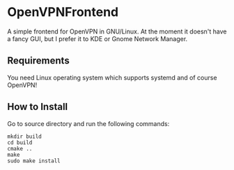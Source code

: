 # OpenVPNFrontend
A simple frontend for OpenVPN in GNU/Linux. At the moment it doesn't have a fancy GUI, but I prefer it to KDE or Gnome Network Manager.

## Requirements
You need Linux operating system which supports systemd and of course OpenVPN!

## How to Install
Go to source directory and run the following commands:

```
mkdir build
cd build
cmake ..
make
sudo make install
```


